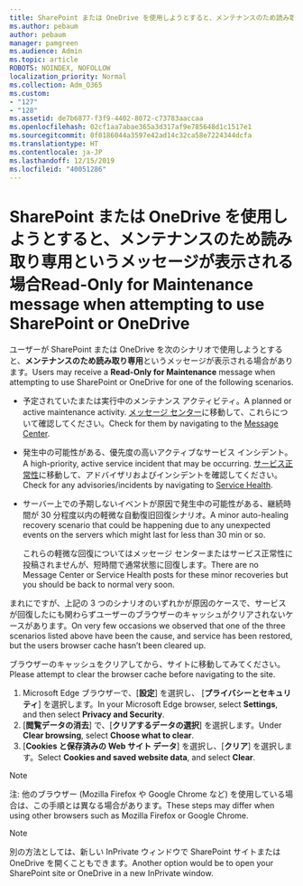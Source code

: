 ```yaml
---
title: SharePoint または OneDrive を使用しようとすると、メンテナンスのため読み取り専用というメッセージが表示される場合
ms.author: pebaum
author: pebaum
manager: pamgreen
ms.audience: Admin
ms.topic: article
ROBOTS: NOINDEX, NOFOLLOW
localization_priority: Normal
ms.collection: Adm_O365
ms.custom:
- "127"
- "128"
ms.assetid: de7b6877-f3f9-4402-8072-c73783aaccaa
ms.openlocfilehash: 02cf1aa7abae365a3d317af9e785648d1c1517e1
ms.sourcegitcommit: 0f0186044a3597e42ad14c32ca58e7224344dcfa
ms.translationtype: HT
ms.contentlocale: ja-JP
ms.lasthandoff: 12/15/2019
ms.locfileid: "40051286"
---
```

# <a name="read-only-for-maintenance-message-when-attempting-to-use-sharepoint-or-onedrive"></a><span data-ttu-id="e25c8-102">SharePoint または OneDrive を使用しようとすると、メンテナンスのため読み取り専用というメッセージが表示される場合</span><span class="sxs-lookup"><span data-stu-id="e25c8-102">Read-Only for Maintenance message when attempting to use SharePoint or OneDrive</span></span>

<span data-ttu-id="e25c8-103">ユーザーが SharePoint または OneDrive を次のシナリオで使用しようとすると、**メンテナンスのため読み取り専用**というメッセージが表示される場合があります。</span><span class="sxs-lookup"><span data-stu-id="e25c8-103">Users may receive a **Read-Only for Maintenance** message when attempting to use SharePoint or OneDrive for one of the following scenarios.</span></span> 

-   <span data-ttu-id="e25c8-104">予定されていたまたは実行中のメンテナンス アクティビティ。</span><span class="sxs-lookup"><span data-stu-id="e25c8-104">A planned or active maintenance activity.</span></span>  <span data-ttu-id="e25c8-105">[メッセージ センター](https://portal.office.com/adminportal/home#/messagecenter)に移動して、これらについて確認してください。</span><span class="sxs-lookup"><span data-stu-id="e25c8-105">Check for them by navigating to the [Message Center](https://portal.office.com/adminportal/home#/messagecenter).</span></span>
-   <span data-ttu-id="e25c8-106">発生中の可能性がある、優先度の高いアクティブなサービス インシデント。</span><span class="sxs-lookup"><span data-stu-id="e25c8-106">A high-priority, active service incident that may be occurring.</span></span> <span data-ttu-id="e25c8-107">[サービス正常性](https://portal.office.com/adminportal/home#/servicehealth)に移動して、アドバイザリおよびインシデントを確認してください。</span><span class="sxs-lookup"><span data-stu-id="e25c8-107">Check for any advisories/incidents by navigating to [Service Health](https://portal.office.com/adminportal/home#/servicehealth).</span></span>
-   <span data-ttu-id="e25c8-108">サーバー上での予期しないイベントが原因で発生中の可能性がある、継続時間が 30 分程度以内の軽微な自動復旧回復シナリオ。</span><span class="sxs-lookup"><span data-stu-id="e25c8-108">A minor auto-healing recovery scenario that could be happening due to any unexpected events on the servers which might last for less than 30 min or so.</span></span> 
    
    <span data-ttu-id="e25c8-109">これらの軽微な回復についてはメッセージ センターまたはサービス正常性に投稿されませんが、短時間で通常状態に回復します。</span><span class="sxs-lookup"><span data-stu-id="e25c8-109">There are no Message Center or Service Health posts for these minor recoveries but you should be back to normal very soon.</span></span>

<span data-ttu-id="e25c8-110">まれにですが、上記の 3 つのシナリオのいずれかが原因のケースで、サービスが回復したにも関わらずユーザーのブラウザーのキャッシュがクリアされないケースがあります。</span><span class="sxs-lookup"><span data-stu-id="e25c8-110">On very few occasions we observed that one of the three scenarios listed above have been the cause, and service has been restored, but the users browser cache hasn’t been cleared up.</span></span>

<span data-ttu-id="e25c8-111">ブラウザーのキャッシュをクリアしてから、サイトに移動してみてください。</span><span class="sxs-lookup"><span data-stu-id="e25c8-111">Please attempt to clear the browser cache before navigating to the site.</span></span>

1. <span data-ttu-id="e25c8-112">Microsoft Edge ブラウザーで、[**設定**] を選択し、 [**プライバシーとセキュリティ**] を選択します。</span><span class="sxs-lookup"><span data-stu-id="e25c8-112">In your Microsoft Edge browser, select **Settings**, and then select **Privacy and Security**.</span></span>
2. <span data-ttu-id="e25c8-113">[**閲覧データの消去**] で、[**クリアするデータの選択**] を選択します。</span><span class="sxs-lookup"><span data-stu-id="e25c8-113">Under **Clear browsing**, select **Choose what to clear**.</span></span>
3. <span data-ttu-id="e25c8-114">[**Cookies と保存済みの Web サイト データ**] を選択し、[**クリア**] を選択します。</span><span class="sxs-lookup"><span data-stu-id="e25c8-114">Select **Cookies and saved website data**, and select **Clear**.</span></span>

>[!Note] 
> <span data-ttu-id="e25c8-115">注: 他のブラウザー (Mozilla Firefox や Google Chrome など) を使用している場合は、この手順とは異なる場合があります。</span><span class="sxs-lookup"><span data-stu-id="e25c8-115">These steps may differ when using other browsers such as Mozilla Firefox or Google Chrome.</span></span>

>[!Note] 
> <span data-ttu-id="e25c8-116">別の方法としては、新しい InPrivate ウィンドウで SharePoint サイトまたは OneDrive を開くこともできます。</span><span class="sxs-lookup"><span data-stu-id="e25c8-116">Another option would be to open your SharePoint site or OneDrive in a new InPrivate window.</span></span>